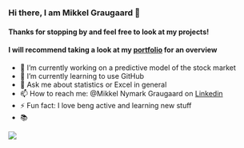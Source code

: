 ### Hi there, I am Mikkel Graugaard 👋
#### Thanks for stopping by and feel free to look at my projects!
#### I will recommend taking a look at my [portfolio](https://mikkelgraugaard.github.io/Portfolio/) for an overview

- 🔭 I’m currently working on a predictive model of the stock market 
- 🌱 I’m currently learning to use GitHub
- 💬 Ask me about statistics or Excel in general
- 📫 How to reach me: @Mikkel Nymark Graugaard on [Linkedin](https://www.linkedin.com/in/mikkel-nymark-graugaard-b50aa3127/) 
- ⚡ Fun fact: I love beng active and learning new stuff
- :books: 

<img src="https://github-readme-stats.vercel.app/api?username=MikkelGraugaard&&show_icons=true&title_color=ffffff&icon_color=bb2acf&text_color=daf7dc&bg_color=191919">
